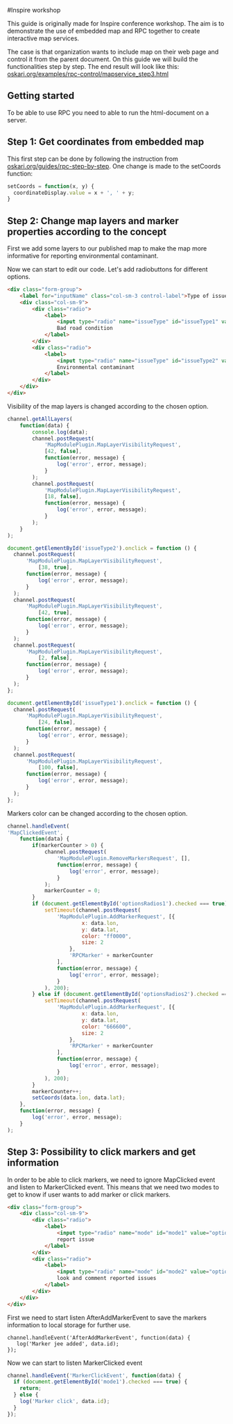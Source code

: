 #Inspire workshop

This guide is originally made for Inspire conference workshop. The aim is to demonstrate the use of embedded map and RPC together to create interactive map services.

The case is that organization wants to include map on their web page and control it from the parent document. On this guide we will build the functionalities step by step. The end result will look like this: [oskari.org/examples/rpc-control/mapservice_step3.html](/examples/rpc-control/mapservice_step3.html)

## Getting started

To be able to use RPC you need to able to run the html-document on a server.

## Step 1: Get coordinates from embedded map

This first step can be done by following the instruction from [oskari.org/guides/rpc-step-by-step](/guides/rpc-step-by-step). One change is made to the setCoords function:

```javascript
setCoords = function(x, y) {
  coordinateDisplay.value = x + ', ' + y;
}
```

## Step 2: Change map layers and marker properties according to the concept

First we add some layers to our published map to make the map more informative for reporting environmental contaminant.

Now we can start to edit our code. Let's add radiobuttons for different options.

```html
<div class="form-group">
	<label for="inputName" class="col-sm-3 control-label">Type of issue:</label>
	<div class="col-sm-9">
		<div class="radio">
		    <label>
		        <input type="radio" name="issueType" id="issueType1" value="option1" checked>
		        Bad road condition
		    </label>
		</div>
		<div class="radio">
		    <label>
		        <input type="radio" name="issueType" id="issueType2" value="option2">
		        Environmental contaminant
		    </label>
		</div>
	</div>
</div>
```

Visibility of the map layers is changed according to the chosen option.

```javascript
channel.getAllLayers(
    function(data) {
        console.log(data);
        channel.postRequest(
            'MapModulePlugin.MapLayerVisibilityRequest',
            [42, false],
            function(error, message) {
                log('error', error, message);
            }
        );
        channel.postRequest(
            'MapModulePlugin.MapLayerVisibilityRequest',
            [18, false],
            function(error, message) {
                log('error', error, message);
            }
        );
    }
);

document.getElementById('issueType2').onclick = function () {
  channel.postRequest(
      'MapModulePlugin.MapLayerVisibilityRequest',
          [38, true],
      function(error, message) {
          log('error', error, message);
      }
  );
  channel.postRequest(
      'MapModulePlugin.MapLayerVisibilityRequest',
          [42, true],
      function(error, message) {
          log('error', error, message);
      }
  );
  channel.postRequest(
      'MapModulePlugin.MapLayerVisibilityRequest',
          [2, false],
      function(error, message) {
          log('error', error, message);
      }
  );
};

document.getElementById('issueType1').onclick = function () {
  channel.postRequest(
      'MapModulePlugin.MapLayerVisibilityRequest',
          [24, false],
      function(error, message) {
          log('error', error, message);
      }
  );
  channel.postRequest(
      'MapModulePlugin.MapLayerVisibilityRequest',
          [100, false],
      function(error, message) {
          log('error', error, message);
      }
  );
};
```
Markers color can be changed according to the chosen option.

```javascript
channel.handleEvent(
'MapClickedEvent',
	function(data) {
	    if(markerCounter > 0) {
	        channel.postRequest(
	            'MapModulePlugin.RemoveMarkersRequest', [],
	            function(error, message) {
	                log('error', error, message);
	            }
	        );
	        markerCounter = 0;
	    }
	    if (document.getElementById('optionsRadios1').checked === true) {
	        setTimeout(channel.postRequest(
	            'MapModulePlugin.AddMarkerRequest', [{
	                    x: data.lon,
	                    y: data.lat,
	                    color: "ff0000",
	                    size: 2
	                },
	                'RPCMarker' + markerCounter
	            ],
	            function(error, message) {
	                log('error', error, message);
	            }
	        ), 200);
	    } else if (document.getElementById('optionsRadios2').checked === true) {
	        setTimeout(channel.postRequest(
	            'MapModulePlugin.AddMarkerRequest', [{
	                    x: data.lon,
	                    y: data.lat,
	                    color: "666600",
	                    size: 2
	                },
	                'RPCMarker' + markerCounter
	            ],
	            function(error, message) {
	                log('error', error, message);
	            }
	        ), 200);
	    }
	    markerCounter++;
	    setCoords(data.lon, data.lat);
	},
	function(error, message) {
	    log('error', error, message);
	}
);
```

## Step 3: Possibility to click markers and get information

In order to be able to click markers, we need to ignore MapClicked event and listen to MarkerClicked event. This means that we need two modes to get to know if user wants to add marker or click markers.

```html
<div class="form-group">
	<div class="col-sm-9">
	    <div class="radio">
	        <label>
	            <input type="radio" name="mode" id="mode1" value="option1" checked>
	            report issue
	        </label>
	    </div>
	    <div class="radio">
	        <label>
	            <input type="radio" name="mode" id="mode2" value="option2">
	            look and comment reported issues
	        </label>
	    </div>
	</div>
</div>
```
First we need to start listen AfterAddMarkerEvent to save the markers information to local storage for further use.

```
channel.handleEvent('AfterAddMarkerEvent', function(data) {
   log('Marker jee added', data.id);
});
```

Now we can start to listen MarkerClicked event

```javascript
channel.handleEvent('MarkerClickEvent', function(data) {
  if (document.getElementById('mode1').checked === true) {
    return;
  } else {
    log('Marker click', data.id);
  }
});
```


